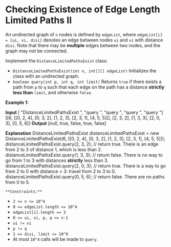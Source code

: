 # Checking Existence of Edge Length Limited Paths II

An undirected graph of `n` nodes is defined by `edgeList`, where `edgeList[i] = [ui, vi, disi]` denotes an edge between nodes `ui` and `vi` with distance `disi`. Note that there may be **multiple** edges between two nodes, and the graph may not be connected.

Implement the `DistanceLimitedPathsExist` class:

* `DistanceLimitedPathsExist(int n, int[][] edgeList)` Initializes the class with an undirected graph.
* `boolean query(int p, int q, int limit)` Returns `true` if there exists a path from `p` to `q` such that each edge on the path has a distance **strictly less than** `limit`, and otherwise `false`.

**Example 1:**

**Input**
\[ "DistanceLimitedPathsExist ",  "query ",  "query ",  "query ",  "query "\]
\[\[6, \[\[0, 2, 4\], \[0, 3, 2\], \[1, 2, 3\], \[2, 3, 1\], \[4, 5, 5\]\]\], \[2, 3, 2\], \[1, 3, 3\], \[2, 0, 3\], \[0, 5, 6\]\]
**Output**
\[null, true, false, true, false\]

**Explanation**
DistanceLimitedPathsExist distanceLimitedPathsExist = new DistanceLimitedPathsExist(6, \[\[0, 2, 4\], \[0, 3, 2\], \[1, 2, 3\], \[2, 3, 1\], \[4, 5, 5\]\]);
distanceLimitedPathsExist.query(2, 3, 2); // return true. There is an edge from 2 to 3 of distance 1, which is less than 2.
distanceLimitedPathsExist.query(1, 3, 3); // return false. There is no way to go from 1 to 3 with distances **strictly** less than 3.
distanceLimitedPathsExist.query(2, 0, 3); // return true. There is a way to go from 2 to 0 with distance < 3: travel from 2 to 3 to 0.
distanceLimitedPathsExist.query(0, 5, 6); // return false. There are no paths from 0 to 5.

`**Constraints:**`

* `2 <= n <= 10^4`
* `0 <= edgeList.length <= 10^4`
* `edgeList[i].length == 3`
* `0 <= ui, vi, p, q <= n-1`
* `ui != vi`
* `p != q`
* `1 <= disi, limit <= 10^9`
* At most `10^4` calls will be made to `query`.
